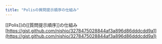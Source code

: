```yaml
---
title: "Polisの質問提示順序の仕組み"
---
```


[[Polis]]の[[質問提示順序]]の仕組み
[https://gist.github.com/nishio/3278475028844af3a896d86dddcdd9a1](https://gist.github.com/nishio/3278475028844af3a896d86dddcdd9a1)

